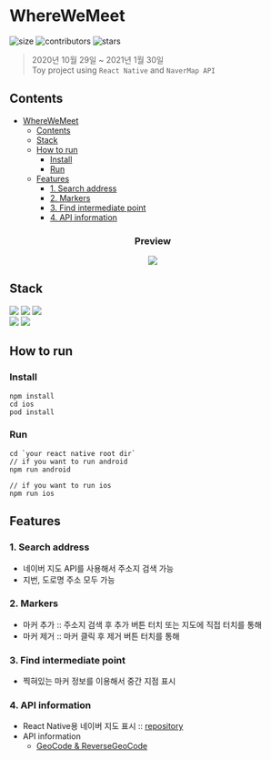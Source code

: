 # WhereWeMeet

![size](https://img.shields.io/github/repo-size/sweatpotato13/WhereWeMeet)
![contributors](https://img.shields.io/github/contributors/sweatpotato13/WhereWeMeet)
![stars](https://img.shields.io/github/stars/sweatpotato13/WhereWeMeet?style=plastic)

> 2020년 10월 29일 ~ 2021년 1월 30일<br>
> Toy project using `React Native` and `NaverMap API`

## Contents
- [WhereWeMeet](#wherewemeet)
  - [Contents](#contents)
  - [Stack](#stack)
  - [How to run](#how-to-run)
    - [Install](#install)
    - [Run](#run)
  - [Features](#features)
    - [1. Search address](#1-search-address)
    - [2. Markers](#2-markers)
    - [3. Find intermediate point](#3-find-intermediate-point)
    - [4. API information](#4-api-information)

<h3 align='center'>Preview</h3>
<p align='center'>
  <img src='./cleanNmap/image/ios.gif'/>
</p>

## Stack
<p>
  <img src="https://img.shields.io/static/v1?label=&message=ReactNative&color=61DAFB&logo=react&logoColor=FFFFFF"/>
  <img src="https://img.shields.io/static/v1?label=&message=Javascript&color=F1E05A&logo=javascript&logoColor=FFFFFF"/>
  <img src="https://img.shields.io/static/v1?label=&message=NaverMapAPI&color=brightgreen&logo=naver&logoColor=FFFFFF"/><br/>
  <img src="https://img.shields.io/static/v1?label=&message=Android&color=brightgreen&logo=android&logoColor=FFFFFF"/>
  <img src="https://img.shields.io/static/v1?label=&message=iOS&color=orange&logo=apple&logoColor=FFFFFF"/>
</p>

## How to run

### Install
```
npm install
cd ios
pod install
```

### Run
```
cd `your react native root dir`
// if you want to run android
npm run android

// if you want to run ios
npm run ios
```

## Features

### 1. Search address
   * 네이버 지도 API를 사용해서 주소지 검색 가능
   * 지번, 도로명 주소 모두 가능
   
### 2. Markers
   * 마커 추가 :: 주소지 검색 후 추가 버튼 터치 또는 지도에 직접 터치를 통해
   * 마커 제거 :: 마커 클릭 후 제거 버튼 터치를 통해
   
### 3. Find intermediate point
   * 찍혀있는 마커 정보를 이용해서 중간 지점 표시

### 4. API information
   * React Native용 네이버 지도 표시 :: [repository](https://github.com/QuadFlask/react-native-naver-map)
   * API information
      * [GeoCode & ReverseGeoCode](https://navermaps.github.io/maps.js/docs/naver.maps.Service.html#~GeocodeResponse)